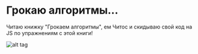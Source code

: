 # Грокаю алгоритмы...
Читаю книжку "Грокаем алгоритмы", ем Читос и скидываю свой код на JS по упражнениям с этой книги!


![alt tag](https://sun9-38.userapi.com/impg/oQSQ4A5rdG5fXSwF3IMZxEy-LVb95WhU0BCnTA/fmjPde3tP3I.jpg?size=1280x720&quality=96&sign=017ed458388e47a6cce8224eb6e78253&type=album "cat")​
